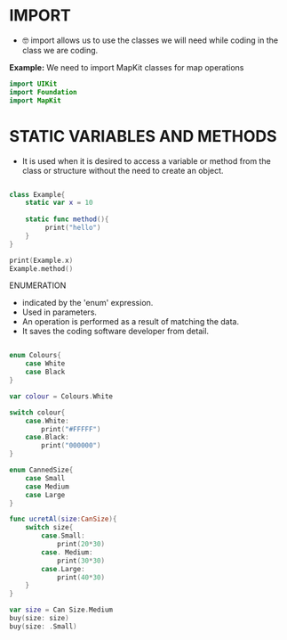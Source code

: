 # IMPORT
- 🤓 import allows us to use the classes we will need while coding in the class we are coding.

**Example:**
  We need to import MapKit classes for map operations  

```swift
import UIKit
import Foundation
import MapKit
```

# STATIC VARIABLES AND METHODS



- It is used when it is desired to access a variable or method from the class or structure without the need to create an object.

```swift

class Example{
    static var x = 10
    
    static func method(){
         print("hello")
    }
}

print(Example.x)
Example.method()
```


ENUMERATION
- indicated by the 'enum' expression.
- Used in parameters.
- An operation is performed as a result of matching the data.
- It saves the coding software developer from detail.

```swift

enum Colours{
    case White
    case Black
}

var colour = Colours.White

switch colour{
    case.White:
        print("#FFFFF")
    case.Black:
        print("000000")
}

enum CannedSize{
    case Small
    case Medium
    case Large
}

func ucretAl(size:CanSize){
    switch size{
        case.Small:
            print(20*30)
        case. Medium:
            print(30*30)
        case.Large:
            print(40*30)
    }
}

var size = Can Size.Medium
buy(size: size)
buy(size: .Small)
```
